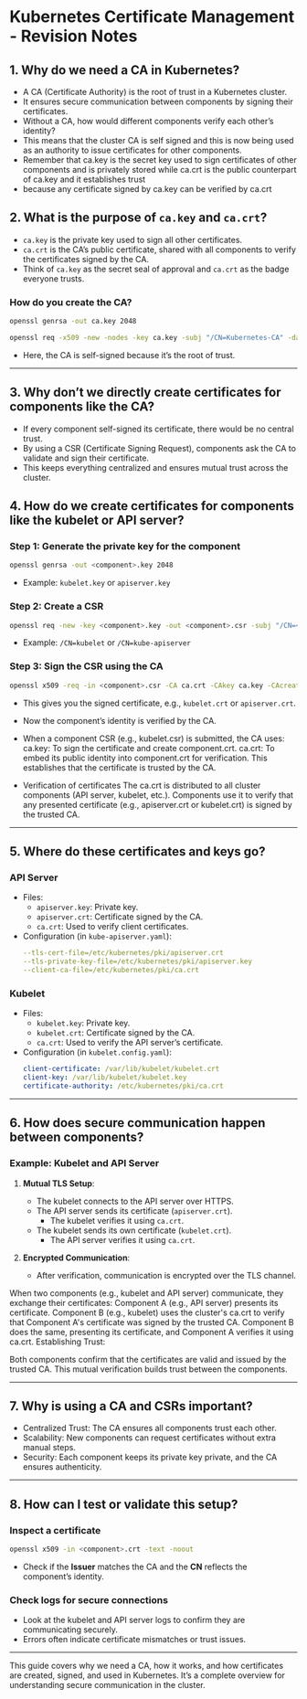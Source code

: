 # Kubernetes Certificate Management - Revision Notes

## 1. Why do we need a CA in Kubernetes?
- A CA (Certificate Authority) is the root of trust in a Kubernetes cluster.
- It ensures secure communication between components by signing their certificates.
- Without a CA, how would different components verify each other’s identity?
- This means that the cluster CA is self signed and this is now being used as an authority to issue certificates for other components.
- Remember that ca.key is the secret key used to sign certificates of other components and is privately stored while ca.crt is the public counterpart of ca.key and it establishes trust
- because any certificate signed by ca.key can be verified by ca.crt 

## 2. What is the purpose of `ca.key` and `ca.crt`?
- `ca.key` is the private key used to sign all other certificates.
- `ca.crt` is the CA’s public certificate, shared with all components to verify the certificates signed by the CA.
- Think of `ca.key` as the secret seal of approval and `ca.crt` as the badge everyone trusts.

### How do you create the CA?
```bash
openssl genrsa -out ca.key 2048

openssl req -x509 -new -nodes -key ca.key -subj "/CN=Kubernetes-CA" -days 10000 -out ca.crt
```
- Here, the CA is self-signed because it’s the root of trust.

---

## 3. Why don’t we directly create certificates for components like the CA?
- If every component self-signed its certificate, there would be no central trust.
- By using a CSR (Certificate Signing Request), components ask the CA to validate and sign their certificate.
- This keeps everything centralized and ensures mutual trust across the cluster.

## 4. How do we create certificates for components like the kubelet or API server?

### Step 1: Generate the private key for the component
```bash
openssl genrsa -out <component>.key 2048
```
- Example: `kubelet.key` or `apiserver.key`

### Step 2: Create a CSR
```bash
openssl req -new -key <component>.key -out <component>.csr -subj "/CN=<component-name>"
```
- Example: `/CN=kubelet` or `/CN=kube-apiserver`

### Step 3: Sign the CSR using the CA
```bash
openssl x509 -req -in <component>.csr -CA ca.crt -CAkey ca.key -CAcreateserial -out <component>.crt -days 365
```
- This gives you the signed certificate, e.g., `kubelet.crt` or `apiserver.crt`.
- Now the component’s identity is verified by the CA.

- When a component CSR (e.g., kubelet.csr) is submitted, the CA uses:
    ca.key: To sign the certificate and create component.crt.
    ca.crt: To embed its public identity into component.crt for verification.
  This establishes that the certificate is trusted by the CA.

- Verification of certificates The ca.crt is distributed to all cluster components (API server, kubelet, etc.).
  Components use it to verify that any presented certificate (e.g., apiserver.crt or kubelet.crt) is signed by the trusted CA.

---

## 5. Where do these certificates and keys go?
### API Server
- Files:
  - `apiserver.key`: Private key.
  - `apiserver.crt`: Certificate signed by the CA.
  - `ca.crt`: Used to verify client certificates.
- Configuration (in `kube-apiserver.yaml`):
  ```yaml
  --tls-cert-file=/etc/kubernetes/pki/apiserver.crt
  --tls-private-key-file=/etc/kubernetes/pki/apiserver.key
  --client-ca-file=/etc/kubernetes/pki/ca.crt
  ```

### Kubelet
- Files:
  - `kubelet.key`: Private key.
  - `kubelet.crt`: Certificate signed by the CA.
  - `ca.crt`: Used to verify the API server’s certificate.
- Configuration (in `kubelet.config.yaml`):
  ```yaml
  client-certificate: /var/lib/kubelet/kubelet.crt
  client-key: /var/lib/kubelet/kubelet.key
  certificate-authority: /etc/kubernetes/pki/ca.crt
  ```

---

## 6. How does secure communication happen between components?
### Example: Kubelet and API Server
1. **Mutual TLS Setup**:
   - The kubelet connects to the API server over HTTPS.
   - The API server sends its certificate (`apiserver.crt`).
     - The kubelet verifies it using `ca.crt`.
   - The kubelet sends its own certificate (`kubelet.crt`).
     - The API server verifies it using `ca.crt`.

2. **Encrypted Communication**:
   - After verification, communication is encrypted over the TLS channel.

When two components (e.g., kubelet and API server) communicate, they exchange their certificates:
Component A (e.g., API server) presents its certificate.
Component B (e.g., kubelet) uses the cluster's ca.crt to verify that Component A's certificate was signed by the trusted CA.
Component B does the same, presenting its certificate, and Component A verifies it using ca.crt.
Establishing Trust:

Both components confirm that the certificates are valid and issued by the trusted CA.
This mutual verification builds trust between the components.


---

## 7. Why is using a CA and CSRs important?
- Centralized Trust: The CA ensures all components trust each other.
- Scalability: New components can request certificates without extra manual steps.
- Security: Each component keeps its private key private, and the CA ensures authenticity.

---

## 8. How can I test or validate this setup?
### Inspect a certificate
```bash
openssl x509 -in <component>.crt -text -noout
```
- Check if the **Issuer** matches the CA and the **CN** reflects the component’s identity.

### Check logs for secure connections
- Look at the kubelet and API server logs to confirm they are communicating securely.
- Errors often indicate certificate mismatches or trust issues.

---

This guide covers why we need a CA, how it works, and how certificates are created, signed, and used in Kubernetes. It’s a complete overview for understanding secure communication in the cluster.

